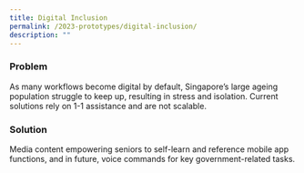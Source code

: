 ```yaml
---
title: Digital Inclusion
permalink: /2023-prototypes/digital-inclusion/
description: ""
---
```

### Problem
As many workflows become digital by default, Singapore’s large ageing population struggle to keep up, resulting in stress and isolation. Current solutions rely on 1-1 assistance and are not scalable.

### Solution
Media content empowering seniors to self-learn and reference mobile app functions, and in future, voice commands for key government-related tasks.